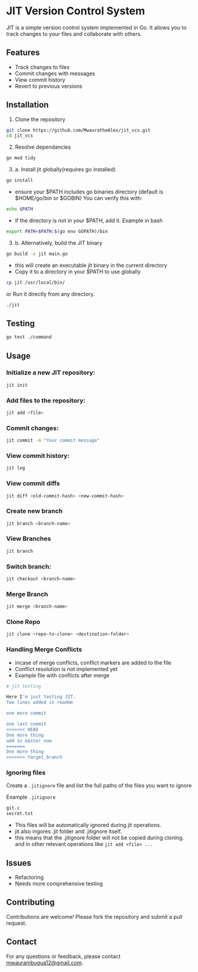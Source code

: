 # JIT Version Control System

JIT is a simple version control system implemented in Go. It allows you to track changes to your files and collaborate with others.

## Features

- Track changes to files
- Commit changes with messages
- View commit history
- Revert to previous versions

## Installation


1. Clone the repository
```bash
git clone https://github.com/MwauratheAlex/jit_vcs.git
cd jit_vcs
```

2. Resolve dependancies
```bash
go mod tidy
```

3. a. Install jit globally(requires go installed)
```bash
go install 
```
- ensure your $PATH includes go binaries directory (default is $HOME/go/bin or $GOBIN)
You can verify this with:
```bash
echo $PATH
```
- if the directory is not in your $PATH, add it. 
Example in bash
```bash
export PATH=$PATH:$(go env GOPATH)/bin
```

3. b. Alternatively, build the JIT binary
```bash
go build -o jit main.go
```

- this will create an executable jit binary in the current directory
 - Copy it to a directory in your $PATH to use globally
```bash
cp jit /usr/local/bin/
```

or Run it directly from any directory.
```bash
./jit
```

## Testing
```bash
go test ./command
```


## Usage

### Initialize a new JIT repository:

```bash
jit init
```

### Add files to the repository:

```bash
jit add <file>
```

### Commit changes:

```bash
jit commit -m "Your commit message"
```

### View commit history:

```bash
jit log
```

### View commit diffs

```bash
jit diff <old-commit-hash> <new-commit-hash>
```

### Create new branch

```bash
jit branch <branch-name>
```

### View Branches

```bash
jit branch
```

### Switch branch:

```bash
jit checkout <branch-name>
```

### Merge Branch

```bash
jit merge <branch-name>
```

### Clone Repo
```bash
jit clone <repo-to-clone> <destination-folder>
```

### Handling Merge Conflicts
- incase of merge conflicts, conflict markers are added to the file
- Conflict resolution is not implemented yet
- Example file with conflicts after merge

```bash
# jit testing

Here I'm just testing JIT.
Two lines added in readme

one more commit

one last commit
<<<<<<< HEAD
One more thing
add in master now
=======
One more thing
>>>>>>> target_branch
```

### Ignoring files

Create a ```.jitignore``` file and list the full paths of the files you want to ignore

Example ```.jitignore```

```bash .jitignore
git.c
secret.txt
```

- This files will be automatically ignored during jit operations.
- jit also ingores .jit folder and .jitignore itself.
- this means that the .jitignore folder will not be copied during cloning.
and in other relevant operations like ```jit add <file> ...```


## Issues
- Refactoring
- Needs more comprehensive testing


## Contributing

Contributions are welcome! Please fork the repository and submit a pull request.


## Contact

For any questions or feedback, please contact [mwaurambugua12@gmail.com](mailto:mwaurambugua12@gmail.com).
